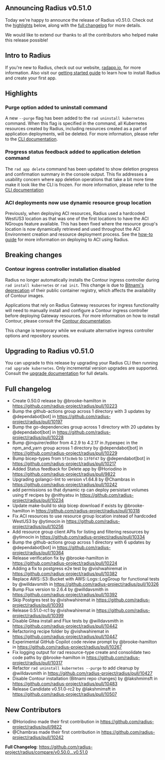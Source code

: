 ## Announcing Radius v0.51.0

Today we're happy to announce the release of Radius v0.51.0. Check out the [highlights](#highlights) below, along with the [full changelog](#full-changelog) for more details.

We would like to extend our thanks to all the contributors who helped make this release possible!

## Intro to Radius

If you're new to Radius, check out our website, [radapp.io](https://radapp.io), for more information. Also visit our [getting started guide](https://docs.radapp.io/getting-started/) to learn how to install Radius and create your first app.

## Highlights

### Purge option added to uninstall command
A new `--purge` flag has been added to the `rad uninstall kubernetes` command. When this flag is specified in the command, all Kubernetes resources created by Radius, including resources created as a part of application deployments, will be deleted. For more information, please refer to the [CLI documentation](https://docs.radapp.io/reference/cli/rad_uninstall_kubernetes/).

### Progress status feedback added to application deletion command
The `rad app delete` command has been updated to show deletion progress and confirmation summary in the console output. This fix addresses a usability concern where app deletion operations that take a bit more time make it look like the CLI is frozen. For more information, please refer to the [CLI documentation](https://docs.radapp.io/reference/cli/rad_application_delete/)

### ACI deployments now use dynamic resource group location
Previously, when deploying ACI resources, Radius used a hardcoded WestUS3 location as that was one of the first locations to have the ACI NGroups feature available. This has been fixed where the resource group's location is now dynamically retrieved and used throughout the ACI Environment creation and resource deployment process. See the [how-to guide](https://docs.radapp.io/guides/author-apps/azure/azure-container-instances/) for more information on deploying to ACI using Radius.

## Breaking changes

### Contour ingress controller installation disabled

Radius no longer automatically installs the Contour ingress controller during `rad install kubernetes` or `rad init`. This change is due to [Bitnami's deprecation](https://community.broadcom.com/tanzu/blogs/beltran-rueda-borrego/2025/08/18/how-to-prepare-for-the-bitnami-changes-coming-soon) of their public container registry, which affects the availability of Contour images.

Applications that rely on Radius Gateway resources for ingress functionality will need to manually install and configure a Contour ingress controller before deploying Gateway resources. For more information on how to install Contour, please consult the [Contour documentation](https://projectcontour.io/getting-started/#install-contour-and-envoy).

This change is temporary while we evaluate alternative ingress controller options and repository sources.

## Upgrading to Radius v0.51.0

You can upgrade to this release by upgrading your Radius CLI then running `rad upgrade kubernetes`. Only incremental version upgrades are supported. Consult the [upgrade documentation](https://docs.radapp.io/guides/operations/kubernetes/kubernetes-upgrade/) for full details.

## Full changelog

* Create 0.50.0 release by @brooke-hamilton in https://github.com/radius-project/radius/pull/10223
* Bump the github-actions group across 1 directory with 3 updates by @dependabot[bot] in https://github.com/radius-project/radius/pull/10197
* Bump the go-dependencies group across 1 directory with 20 updates by @dependabot[bot] in https://github.com/radius-project/radius/pull/10228
* Bump @inquirer/editor from 4.2.9 to 4.2.17 in /typespec in the npm_and_yarn group across 1 directory by @dependabot[bot] in https://github.com/radius-project/radius/pull/10229
* Bump bicep-types from `5f3c0eb` to `13f0f47` by @dependabot[bot] in https://github.com/radius-project/radius/pull/10217
* Added Status feedback for Delete app by @Horiodino in https://github.com/radius-project/radius/pull/9822
* Upgrading golangci-lint to version v1.64.8 by @Chambras in https://github.com/radius-project/radius/pull/10242
* add permissions so that dynamic rp can deploy persistant volumes using tf recipes by @nithyatsu in https://github.com/radius-project/radius/pull/10234
* Update make-build to skip bicep download if exists by @brooke-hamilton in https://github.com/radius-project/radius/pull/10318
* Fix ACI resources to use resource group location instead of hardcoded WestUS3 by @ytimocin in https://github.com/radius-project/radius/pull/10256
* Add resource group client APIs for listing and filtering resources by @ytimocin in https://github.com/radius-project/radius/pull/10334
* Bump the github-actions group across 1 directory with 6 updates by @dependabot[bot] in https://github.com/radius-project/radius/pull/10364
* Release verification fix by @brooke-hamilton in https://github.com/radius-project/radius/pull/10224
* Adding a fix to postgress e2e test by @vishwahiremat in https://github.com/radius-project/radius/pull/10382
* Replace AWS::S3::Bucket with AWS::Logs::LogGroup for functional tests by @willdavsmith in https://github.com/radius-project/radius/pull/10326
* Bump Flux version to 2.6.4 by @willdavsmith in https://github.com/radius-project/radius/pull/10392
* Skip Postgres test by @vishwahiremat in https://github.com/radius-project/radius/pull/10393
* Release 0.51.0-rc1 by @vishwahiremat in https://github.com/radius-project/radius/pull/10399
* Disable Gitea install and Flux tests by @willdavsmith in https://github.com/radius-project/radius/pull/10442
* Refactoring recipe folder by @vishwahiremat in https://github.com/radius-project/radius/pull/10447
* Experimental GitHub Copilot code review prompt by @brooke-hamilton in https://github.com/radius-project/radius/pull/10267
* Fix logging output for rad resource-type create and consolidate two code paths by @brooke-hamilton in https://github.com/radius-project/radius/pull/10317
* Refactor `rad uninstall kubernetes --purge` to add cleanup by @willdavsmith in https://github.com/radius-project/radius/pull/10427
* Disable Contour installation (Bitnami repo changes) by @lakshmimsft in https://github.com/radius-project/radius/pull/10483
* Release Candidate v0.51.0-rc2 by @lakshmimsft in https://github.com/radius-project/radius/pull/10507

## New Contributors
* @Horiodino made their first contribution in https://github.com/radius-project/radius/pull/9822
* @Chambras made their first contribution in https://github.com/radius-project/radius/pull/10242

**Full Changelog**: https://github.com/radius-project/radius/compare/v0.50.0...v0.51.0
